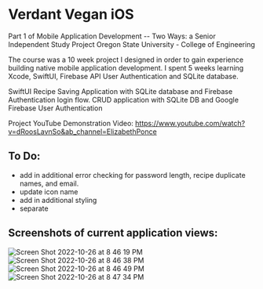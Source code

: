 # Verdant Vegan iOS

Part 1 of Mobile Application Development -- Two Ways: a Senior Independent Study Project 
Oregon State University - College of Engineering 


The course was a 10 week project I designed in order to gain experience building native mobile application development. 
I spent 5 weeks learning Xcode, SwiftUI, Firebase API User Authentication and SQLite database.


SwiftUI Recipe Saving Application with SQLite database and Firebase Authentication login flow.
CRUD application with SQLite DB and Google Firebase User Authentication 

Project YouTube Demonstration Video: https://www.youtube.com/watch?v=dRoosLavnSo&ab_channel=ElizabethPonce 

## To Do:
- add in additional error checking for password length, recipe duplicate names, and email.
- update icon name
- add in additional styling
- separate 

## Screenshots of current application views:

![Screen Shot 2022-10-26 at 8 46 19 PM](https://user-images.githubusercontent.com/36204742/198186513-0222b501-5120-4150-a7ed-4cf47919ad23.png)
![Screen Shot 2022-10-26 at 8 46 38 PM](https://user-images.githubusercontent.com/36204742/198186547-c24c2e30-2c92-4c65-ba69-b48a1684ca40.png)
![Screen Shot 2022-10-26 at 8 46 49 PM](https://user-images.githubusercontent.com/36204742/198186565-314ae69a-426b-4323-bd8d-b42481a934eb.png)
![Screen Shot 2022-10-26 at 8 47 34 PM](https://user-images.githubusercontent.com/36204742/198186679-85540a56-a282-48c3-ba64-26d70460c425.png)


